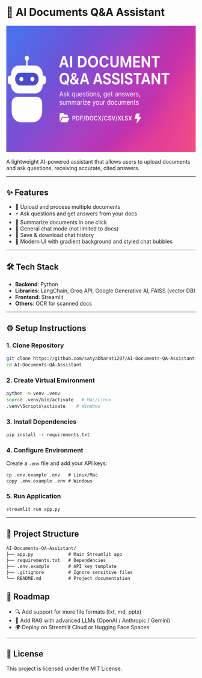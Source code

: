 # 🤖 AI Documents Q&A Assistant

![AI Documents Q&A Assistant Banner](https://github.com/satyabharat1207/AI-Document-QA-Assistant/blob/main/banner.png)

A lightweight AI-powered assistant that allows users to upload documents and ask questions, receiving accurate, cited answers.

---

## ✨ Features
- 📂 Upload and process multiple documents
- ⚡ Ask questions and get answers from your docs
- 📝 Summarize documents in one click
- 💬 General chat mode (not limited to docs)
- 💾 Save & download chat history
- 🎨 Modern UI with gradient background and styled chat bubbles

---

## 🛠️ Tech Stack
- **Backend**: Python  
- **Libraries**: LangChain, Groq API, Google Generative AI, FAISS (vector DB)  
- **Frontend**: Streamlit  
- **Others**: OCR for scanned docs  

---

## ⚙️ Setup Instructions

### 1. Clone Repository
```bash
git clone https://github.com/satyabharat1207/AI-Documents-QA-Assistant.git
cd AI-Documents-QA-Assistant
```

### 2. Create Virtual Environment
```bash
python -m venv .venv
source .venv/bin/activate   # Mac/Linux
.venv\Scripts\activate    # Windows
```

### 3. Install Dependencies
```bash
pip install -r requirements.txt
```

### 4. Configure Environment
Create a `.env` file and add your API keys:  
```Copy example env file
cp .env.example .env   # Linux/Mac
copy .env.example .env # Windows

```

### 5. Run Application
```bash
streamlit run app.py
```

---

## 📂 Project Structure
```
AI-Documents-QA-Assistant/
├── app.py             # Main Streamlit app
├── requirements.txt   # Dependencies
├── .env.example       # API key template
├── .gitignore         # Ignore sensitive files
└── README.md          # Project documentation
```

## 🚀 Roadmap

- 🔍 Add support for more file formats (txt, md, pptx)
- 🧠 Add RAG with advanced LLMs (OpenAI / Anthropic / Gemini)
- 🌍 Deploy on Streamlit Cloud or Hugging Face Spaces
  
---

## 📜 License
This project is licensed under the MIT License.
